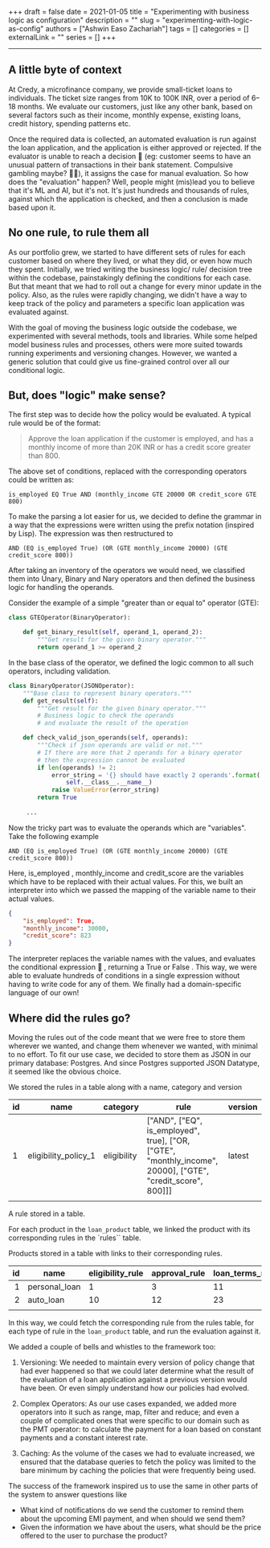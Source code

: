 +++ 
draft = false
date = 2021-01-05
title = "Experimenting with business logic as configuration"
description = ""
slug = "experimenting-with-logic-as-config"
authors = ["Ashwin Easo Zachariah"]
tags = []
categories = []
externalLink = ""
series = []
+++

---

## A little byte of context
At Credy, a microfinance company, we provide small-ticket loans to individuals. The ticket size ranges from 10K to 100K INR, over a period of 6–18 months. We evaluate our customers, just like any other bank, based on several factors such as their income, monthly expense, existing loans, credit history, spending patterns etc.

Once the required data is collected, an automated evaluation is run against the loan application, and the application is either approved or rejected. If the evaluator is unable to reach a decision 🤖 (eg: customer seems to have an unusual pattern of transactions in their bank statement. Compulsive gambling maybe? 🏇🏼), it assigns the case for manual evaluation.
So how does the "evaluation" happen? Well, people might (mis)lead you to believe that it's ML and AI, but it's not. It's just hundreds and thousands of rules, against which the application is checked, and then a conclusion is made based upon it.


## No one rule, to rule them all
As our portfolio grew, we started to have different sets of rules for each customer based on where they lived, or what they did, or even how much they spent. Initially, we tried writing the business logic/ rule/ decision tree within the codebase, painstakingly defining the conditions for each case. But that meant that we had to roll out a change for every minor update in the policy. Also, as the rules were rapidly changing, we didn't have a way to keep track of the policy and parameters a specific loan application was evaluated against.

With the goal of moving the business logic outside the codebase, we experimented with several methods, tools and libraries. While some helped model business rules and processes, others were more suited towards running experiments and versioning changes. However, we wanted a generic solution that could give us fine-grained control over all our conditional logic.


## But, does "logic" make sense?
The first step was to decide how the policy would be evaluated. A typical rule would be of the format:

> Approve the loan application if the customer is employed, and has a monthly income of more than 20K INR or has a credit score greater than 800.

The above set of conditions, replaced with the corresponding operators could be written as:

```
is_employed EQ True AND (monthly_income GTE 20000 OR credit_score GTE 800)
```

To make the parsing a lot easier for us, we decided to define the grammar in a way that the expressions were written using the prefix notation (inspired by Lisp). The expression was then restructured to

```
AND (EQ is_employed True) (OR (GTE monthly_income 20000) (GTE credit_score 800))
```

After taking an inventory of the operators we would need, we classified them into Unary, Binary and Nary operators and then defined the business logic for handling the operands. 

Consider the example of a simple "greater than or equal to" operator (GTE):

```python
class GTEOperator(BinaryOperator):

    def get_binary_result(self, operand_1, operand_2):
        """Get result for the given binary operator."""
        return operand_1 >= operand_2
```

In the base class of the operator, we defined the logic common to all such operators, including validation.

```python
class BinaryOperator(JSONOperator):
    """Base class to represent binary operators."""
    def get_result(self):
        """Get result for the given binary operator."""
        # Business logic to check the operands 
        # and evaluate the result of the operation

    def check_valid_json_operands(self, operands):
        """Check if json operands are valid or not."""
        # If there are more that 2 operands for a binary operator
        # then the expression cannot be evaluated
        if len(operands) != 2:
            error_string = '{} should have exactly 2 operands'.format(
                self.__class__.__name__)
            raise ValueError(error_string)
        return True
     
     ...
```

Now the tricky part was to evaluate the operands which are "variables". Take the following example

```
AND (EQ is_employed True) (OR (GTE monthly_income 20000) (GTE credit_score 800))
```

Here, is_employed , monthly_income and credit_score are the variables which have to be replaced with their actual values. For this, we built an interpreter into which we passed the mapping of the variable name to their actual values.

```json
{
    "is_employed": True,
    "monthly_income": 30000,
    "credit_score": 823
}
```

The interpreter replaces the variable names with the values, and evaluates the conditional expression 💪 , returning a True or False . This way, we were able to evaluate hundreds of conditions in a single expression without having to write code for any of them. We finally had a domain-specific language of our own!

## Where did the rules go?

Moving the rules out of the code meant that we were free to store them wherever we wanted, and change them whenever we wanted, with minimal to no effort. To fit our use case, we decided to store them as JSON in our primary database: Postgres. And since Postgres supported JSON Datatype, it seemed like the obvious choice.

We stored the rules in a table along with a name, category and version

| id | name                 | category    | rule                                                                                                        | version |
|----|----------------------|-------------|-------------------------------------------------------------------------------------------------------------|---------|
| 1  | eligibility_policy_1 | eligibility | ["AND", ["EQ", is_employed", true], ["OR, ["GTE", "monthly_income", 20000], ["GTE", "credit_score", 800]]]  | latest  |
|    |                      |             |                                                                                                             |         |


A rule stored in a table.

For each product in the `loan_product` table, we linked the product with its corresponding rules in the `rules`` table.

Products stored in a table with links to their corresponding rules.

| id | name          | eligibility_rule | approval_rule | loan_terms_rule | version |
|---:|---------------|------------------|---------------|-----------------|---------|
| 1  | personal_loan | 1                | 3             | 11              | latest  |
| 2  | auto_loan     | 10               | 12            | 23              | latest  |
|    |               |                  |               |                 |         |

In this way, we could fetch the corresponding rule from the rules table, for each type of rule in the `loan_product` table, and run the evaluation against it.

We added a couple of bells and whistles to the framework too:

1. Versioning: We needed to maintain every version of policy change that had ever happened so that we could later determine what the result of the evaluation of a loan application against a previous version would have been. Or even simply understand how our policies had evolved.

2. Complex Operators: As our use cases expanded, we added more operators into it such as range, map, filter and reduce; and even a couple of complicated ones that were specific to our domain such as the PMT operator: to calculate the payment for a loan based on constant payments and a constant interest rate.
 
3. Caching: As the volume of the cases we had to evaluate increased, we ensured that the database queries to fetch the policy was limited to the bare minimum by caching the policies that were frequently being used.

The success of the framework inspired us to use the same in other parts of the system to answer questions like
- What kind of notifications do we send the customer to remind them about the upcoming EMI payment, and when should we send them? 
- Given the information we have about the users, what should be the price offered to the user to purchase the product?
